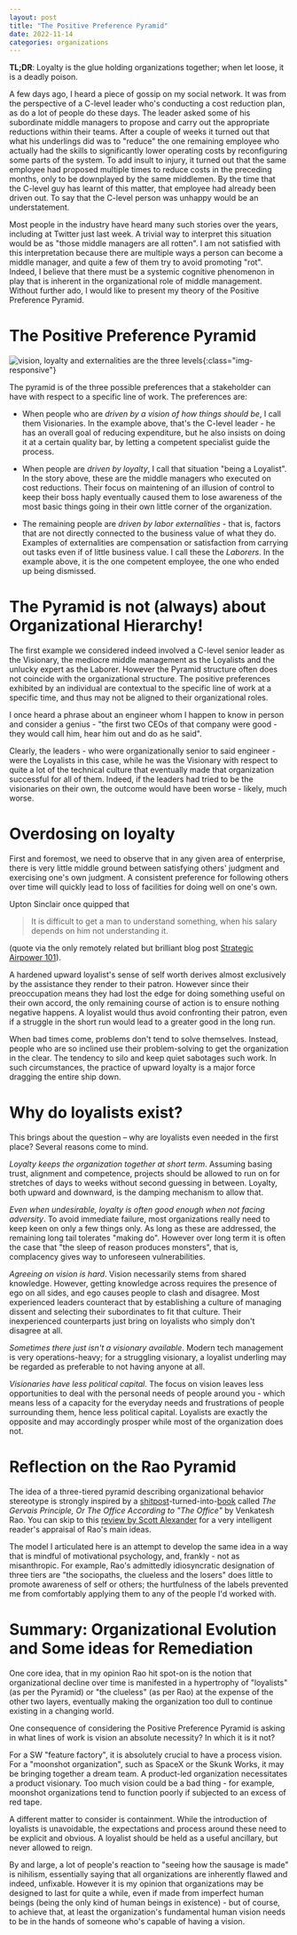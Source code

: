 ```yaml
---
layout: post
title: "The Positive Preference Pyramid"
date: 2022-11-14
categories: organizations
---
```

**TL;DR**: Loyalty is the glue holding organizations together; when let loose, it is a deadly poison.

A few days ago, I heard a piece of gossip on my social network. It was from the perspective of a C-level leader who's conducting a cost reduction plan, as do a lot of people do these days. The leader asked some of his subordinate middle managers to propose and carry out the appropriate reductions within their teams. After a couple of weeks it turned out that what his underlings did was to "reduce" the one remaining employee who actually had the skills to significantly lower operating costs by reconfiguring some parts of the system. To add insult to injury, it turned out that the same employee had proposed multiple times to reduce costs in the preceding months, only to be downplayed by the same middlemen. By the time that the C-level guy has learnt of this matter, that employee had already been driven out. To say that the C-level person was unhappy would be an understatement.

Most people in the industry have heard many such stories over the years, including at Twitter just last week. A trivial way to interpret this situation would be as "those middle managers are all rotten". I am not satisfied with this interpretation because there are multiple ways a person can become a middle manager, and quite a few of them try to avoid promoting "rot". Indeed, I believe that there must be a systemic cognitive phenomenon in play that is inherent in the organizational role of middle management. Without further ado, I would like to present my theory of the Positive Preference Pyramid.

# The Positive Preference Pyramid
![vision, loyalty and externalities are the three levels](/docs/assets/images/2022-11-14-Positive-Preference-Pyramid.png){:class="img-responsive"}

The pyramid is of the three possible preferences that a stakeholder can have with respect to a specific line of work. The preferences are:

- When people who are *driven by a vision of how things should be*, I call them Visionaries. In the example above, that's the C-level leader - he has an overall goal of reducing expenditure, but he also insists on doing it at a certain quality bar, by letting a competent specialist guide the process.

- When people are *driven by loyalty*, I call that situation "being a Loyalist". In the story above, these are the middle managers who executed on cost reductions. Their focus on maintening of an illusion of control to keep their boss haply eventually caused them to lose awareness of the most basic things going in their own little corner of the organization.

- The remaining people are *driven by labor externalities* - that is, factors that are not directly connected to the business value of what they do. Examples of externalities are compensation or satisfaction from carrying out tasks even if of little business value. I call these the *Laborers*. In the example above, it is the one competent employee, the one who ended up being dismissed. 

# The Pyramid is not (always) about Organizational Hierarchy!
The first example we considered indeed involved a C-level senior leader as the Visionary, the mediocre middle management as the Loyalists and the unlucky expert as the Laborer. However the Pyramid structure often does not coincide with the organizational structure. The positive preferences exhibited by an individual are contextual to the specific line of work at a specific time, and thus may not be aligned to their organizational roles.

I once heard a phrase about an engineer whom I happen to know in person and consider a genius - "the first two CEOs of that company were good - they would call him, hear him out and do as he said".

Clearly, the leaders - who were organizationally senior to said engineer - were the Loyalists in this case, while he was the Visionary with respect to quite a lot of the technical culture that eventually made that organization successful for all of them. Indeed, if the leaders had tried to be the visionaries on their own, the outcome would have been worse - likely, much worse.


# Overdosing on loyalty 
First and foremost, we need to observe that in any given area of enterprise, there is very little middle ground between satisfying others' judgment and exercising one's own judgment. A consistent preference for following others over time will quickly lead to loss of facilities for doing well on one's own.

Upton Sinclair once quipped that
> It is difficult to get a man to understand something, when his salary depends on him not understanding it.

(quote via the only remotely related but brilliant blog post [Strategic Airpower 101](https://acoup.blog/2022/10/21/collections-strategic-airpower-101)). 

A hardened upward loyalist's sense of self worth derives almost exclusively by the assistance they render to their patron. However since their preoccupation means they had lost the edge for doing something useful on their own accord, the only remaining course of action is to ensure nothing negative happens. A loyalist would thus avoid confronting their patron, even if a struggle in the short run would lead to a greater good in the long run.

When bad times come, problems don't tend to solve themselves. Instead, people who are so inclined use their problem-solving to get the organization in the clear. The tendency to silo and keep quiet sabotages such work. In such circumstances, the practice of upward loyalty is a major force dragging the entire ship down.

# Why do loyalists exist?
This brings about the question – why are loyalists even needed in the first place? Several reasons come to mind.

*Loyalty keeps the organization together at short term*. Assuming basing trust, alignment and competence, projects should be allowed to run on for stretches of days to weeks without second guessing in between. Loyalty, both upward and downward, is the damping mechanism to allow that.

*Even when undesirable, loyalty is often good enough when not facing adversity*. To avoid immediate failure, most organizations really need to keep keen on only a few things only. As long as these are addressed, the remaining long tail tolerates "making do". However over long term it is often the case that "the sleep of reason produces monsters", that is, complacency gives way to unforeseen vulnerabilities.

*Agreeing on vision is hard*. Vision necessarily stems from shared knowledge. However, getting knowledge across requires the presence of ego on all sides, and ego causes people to clash and disagree. Most experienced leaders counteract that by establishing a culture of managing dissent and selecting their subordinates to fit that culture. Their inexperienced counterparts just bring on loyalists who simply don't disagree at all.

*Sometimes there just isn't a visionary available*. Modern tech management is very operations-heavy; for a struggling visionary, a loyalist underling may be regarded as preferable to not having anyone at all.

*Visionaries have less political capital*. The focus on vision leaves less opportunities to deal with the personal needs of people around you - which means less of a capacity for the everyday needs and frustrations of people surrounding them, hence less political capital. Loyalists are exactly the opposite and may accordingly prosper while most of the organization does not.


# Reflection on the Rao Pyramid
The idea of a three-tiered pyramid describing organizational behavior stereotype is strongly inspired by a [shitpost](https://www.ribbonfarm.com/2009/10/07/the-gervais-principle-or-the-office-according-to-the-office/)-turned-into-[book](https://www.amazon.com/Gervais-Principle-Complete-Office-Ribbonfarm-ebook/dp/B00F9IV64W) called *The Gervais Principle, Or The Office According to "The Office"* by Venkatesh Rao. You can skip to this [review by Scott Alexander](https://www.ribbonfarm.com/2009/10/07/the-gervais-principle-or-the-office-according-to-the-office/) for a very intelligent reader's appraisal of Rao's main ideas. 

The model I articulated here is an attempt to develop the same idea in a way that is mindful of motivational psychology, and, frankly - not as misanthropic. For example, Rao's admittedly idiosyncratic designation of three tiers are "the sociopaths, the clueless and the losers" does little to promote awareness of self or others; the hurtfulness of the labels prevented me from comfortably applying them to any of the people I'd worked with.

# Summary: Organizational Evolution and Some ideas for Remediation
One core idea, that in my opinion Rao hit spot-on is the notion that organizational decline over time is manifested in a hypertrophy of "loyalists" (as per the Pyramid) or "the clueless" (as per Rao) at the expense of the other two layers, eventually making the organization too dull to continue existing in a changing world.

One consequence of considering the Positive Preference Pyramid is asking in what lines of work is vision an absolute necessity? In which it is it not?

For a SW "feature factory", it is absolutely crucial to have a process vision. For a "moonshot organization", such as SpaceX or the Skunk Works, it may be bringing together a dream team. A product-led organization necessitates a product visionary. Too much vision could be a bad thing - for example, moonshot organizations tend to function poorly if subjected to an excess of red tape.

A different matter to consider is containment. While the introduction of loyalists is unavoidable, the expectations and process around these need to be explicit and obvious. A loyalist should be held as a useful ancillary, but never allowed to reign.

By and large, a lot of people's reaction to "seeing how the sausage is made" is nihilism, essentially saying that all organizations are inherently flawed and indeed, unfixable. However it is my opinion that organizations may be designed to last for quite a while, even if made from imperfect human beings (being the only kind of human beings in existence) - but of course, to achieve that, at least the organization's fundamental human vision needs to be in the hands of someone who's capable of having a vision.
